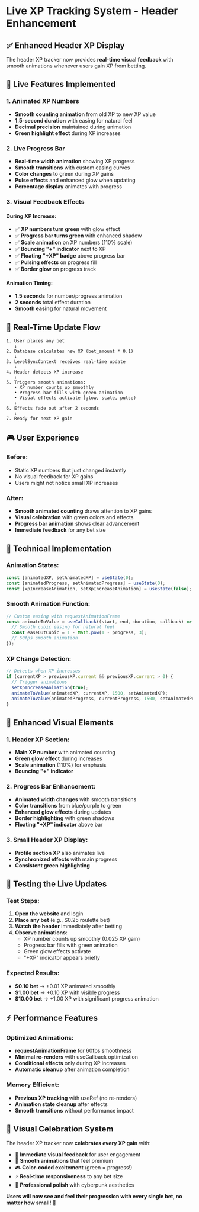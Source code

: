 # Live XP Tracking System - Header Enhancement

## ✅ **Enhanced Header XP Display**

The header XP tracker now provides **real-time visual feedback** with smooth animations whenever users gain XP from betting.

## 🎯 **Live Features Implemented**

### **1. Animated XP Numbers**
- **Smooth counting animation** from old XP to new XP value
- **1.5-second duration** with easing for natural feel
- **Decimal precision** maintained during animation
- **Green highlight effect** during XP increases

### **2. Live Progress Bar**
- **Real-time width animation** showing XP progress
- **Smooth transitions** with custom easing curves
- **Color changes** to green during XP gains
- **Pulse effects** and enhanced glow when updating
- **Percentage display** animates with progress

### **3. Visual Feedback Effects**

#### **During XP Increase:**
- ✅ **XP numbers turn green** with glow effect
- ✅ **Progress bar turns green** with enhanced shadow
- ✅ **Scale animation** on XP numbers (110% scale)
- ✅ **Bouncing "+" indicator** next to XP
- ✅ **Floating "+XP" badge** above progress bar
- ✅ **Pulsing effects** on progress fill
- ✅ **Border glow** on progress track

#### **Animation Timing:**
- **1.5 seconds** for number/progress animation
- **2 seconds** total effect duration
- **Smooth easing** for natural movement

## 🔄 **Real-Time Update Flow**

```
1. User places any bet
   ↓
2. Database calculates new XP (bet_amount * 0.1)
   ↓
3. LevelSyncContext receives real-time update
   ↓
4. Header detects XP increase
   ↓
5. Triggers smooth animations:
   • XP number counts up smoothly
   • Progress bar fills with green animation
   • Visual effects activate (glow, scale, pulse)
   ↓
6. Effects fade out after 2 seconds
   ↓
7. Ready for next XP gain
```

## 🎮 **User Experience**

### **Before:**
- Static XP numbers that just changed instantly
- No visual feedback for XP gains
- Users might not notice small XP increases

### **After:**
- **Smooth animated counting** draws attention to XP gains
- **Visual celebration** with green colors and effects
- **Progress bar animation** shows clear advancement
- **Immediate feedback** for any bet size

## 📱 **Technical Implementation**

### **Animation States:**
```typescript
const [animatedXP, setAnimatedXP] = useState(0);
const [animatedProgress, setAnimatedProgress] = useState(0);
const [xpIncreaseAnimation, setXpIncreaseAnimation] = useState(false);
```

### **Smooth Animation Function:**
```typescript
// Custom easing with requestAnimationFrame
const animateToValue = useCallback((start, end, duration, callback) => {
  // Smooth cubic easing for natural feel
  const easeOutCubic = 1 - Math.pow(1 - progress, 3);
  // 60fps smooth animation
});
```

### **XP Change Detection:**
```typescript
// Detects when XP increases
if (currentXP > previousXP.current && previousXP.current > 0) {
  // Trigger animations
  setXpIncreaseAnimation(true);
  animateToValue(animatedXP, currentXP, 1500, setAnimatedXP);
  animateToValue(animatedProgress, currentProgress, 1500, setAnimatedProgress);
}
```

## 🎯 **Enhanced Visual Elements**

### **1. Header XP Section:**
- **Main XP number** with animated counting
- **Green glow effect** during increases
- **Scale animation** (110%) for emphasis
- **Bouncing "+" indicator**

### **2. Progress Bar Enhancement:**
- **Animated width changes** with smooth transitions
- **Color transitions** from blue/purple to green
- **Enhanced glow effects** during updates
- **Border highlighting** with green shadows
- **Floating "+XP" indicator** above bar

### **3. Small Header XP Display:**
- **Profile section XP** also animates live
- **Synchronized effects** with main progress
- **Consistent green highlighting**

## 🧪 **Testing the Live Updates**

### **Test Steps:**
1. **Open the website** and login
2. **Place any bet** (e.g., $0.25 roulette bet)
3. **Watch the header** immediately after betting
4. **Observe animations**:
   - XP number counts up smoothly (0.025 XP gain)
   - Progress bar fills with green animation
   - Green glow effects activate
   - "+XP" indicator appears briefly

### **Expected Results:**
- **$0.10 bet** → +0.01 XP animated smoothly
- **$1.00 bet** → +0.10 XP with visible progress
- **$10.00 bet** → +1.00 XP with significant progress animation

## ⚡ **Performance Features**

### **Optimized Animations:**
- **requestAnimationFrame** for 60fps smoothness
- **Minimal re-renders** with useCallback optimization
- **Conditional effects** only during XP increases
- **Automatic cleanup** after animation completion

### **Memory Efficient:**
- **Previous XP tracking** with useRef (no re-renders)
- **Animation state cleanup** after effects
- **Smooth transitions** without performance impact

## 🎊 **Visual Celebration System**

The header XP tracker now **celebrates every XP gain** with:

- 🎯 **Immediate visual feedback** for user engagement
- 💫 **Smooth animations** that feel premium
- 🎮 **Color-coded excitement** (green = progress!)
- ⚡ **Real-time responsiveness** to any bet size
- 🌟 **Professional polish** with cyberpunk aesthetics

**Users will now see and feel their progression with every single bet, no matter how small!** 🚀